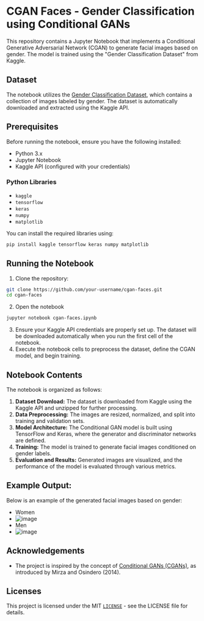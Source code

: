 # CGAN Faces - Gender Classification using Conditional GANs

This repository contains a Jupyter Notebook that implements a Conditional Generative Adversarial Network (CGAN) to generate facial images based on gender. The model is trained using the "Gender Classification Dataset" from Kaggle.

## Dataset

The notebook utilizes the [Gender Classification Dataset](https://www.kaggle.com/cashutosh/gender-classification-dataset), which contains a collection of images labeled by gender. The dataset is automatically downloaded and extracted using the Kaggle API.

## Prerequisites

Before running the notebook, ensure you have the following installed:

- Python 3.x
- Jupyter Notebook
- Kaggle API (configured with your credentials)

### Python Libraries

- `kaggle`
- `tensorflow`
- `keras`
- `numpy`
- `matplotlib`

You can install the required libraries using:

```bash
pip install kaggle tensorflow keras numpy matplotlib
```

## Running the Notebook
1. Clone the repository:
```bash
git clone https://github.com/your-username/cgan-faces.git
cd cgan-faces
```
2. Open the notebook
```bash
jupyter notebook cgan-faces.ipynb
```
3. Ensure your Kaggle API credentials are properly set up. The dataset will be downloaded automatically when you run the first cell of the notebook.
4. Execute the notebook cells to preprocess the dataset, define the CGAN model, and begin training.
## Notebook Contents
The notebook is organized as follows:

1. **Dataset Download:** The dataset is downloaded from Kaggle using the Kaggle API and unzipped for further processing.
2. **Data Preprocessing:** The images are resized, normalized, and split into training and validation sets.
3. **Model Architecture:** The Conditional GAN model is built using TensorFlow and Keras, where the generator and discriminator networks are defined.
4. **Training:** The model is trained to generate facial images conditioned on gender labels.
5. **Evaluation and Results:** Generated images are visualized, and the performance of the model is evaluated through various metrics.

## Example Output:
Below is an example of the generated facial images based on gender:
- Women
- ![image](https://github.com/user-attachments/assets/1e659293-71cc-4383-8d78-402d95db8e83)
- Men
- ![image](https://github.com/user-attachments/assets/dab92b78-5f7f-4e27-be26-dc0726bc45ff)

## Acknowledgements
- The project is inspired by the concept of [Conditional GANs (CGANs)](https://arxiv.org/pdf/1411.1784), as introduced by Mirza and Osindero (2014).
## Licenses
This project is licensed under the MIT [`LICENSE`](LICENSE) - see the LICENSE file for details.


